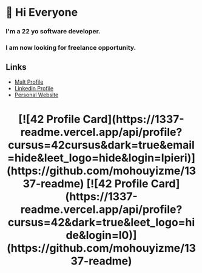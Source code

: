 # 👋 Hi Everyone 

### I'm a 22 yo software developer.
### I am now looking for freelance opportunity.

## Links
 - [Malt Profile](https://www.malt.fr/profile/lpieri)
 - [Linkedin Profile](www.linkedin.com/in/lpieri)
 - [Personal Website](http://www.louise.tech)

<h1 align="center">
 [![42 Profile Card](https://1337-readme.vercel.app/api/profile?cursus=42cursus&dark=true&email=hide&leet_logo=hide&login=lpieri)](https://github.com/mohouyizme/1337-readme)
 [![42 Profile Card](https://1337-readme.vercel.app/api/profile?cursus=42&dark=true&leet_logo=hide&login=l0)](https://github.com/mohouyizme/1337-readme)
</h1>
